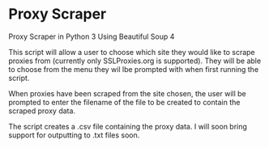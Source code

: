 # Proxy Scraper 
Proxy Scraper in Python 3 Using Beautiful Soup 4

This script will allow a user to choose which site they would like to scrape proxies from (currently only SSLProxies.org is supported). They will be able to choose from the menu they wil lbe prompted with when first running the script. 

When proxies have been scraped from the site chosen, the user will be prompted to enter the filename of the file to be created to contain the scraped proxy data.

The script creates a .csv file containing the proxy data. I will soon bring support for outputting to .txt files soon.
